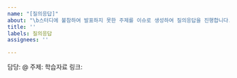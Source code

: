 ```yaml
---
name: "[질의응답]"
about: "\b스터디에 불참하여 발표하지 못한 주제를 이슈로 생성하여 질의응답을 진행합니다."
title: ''
labels: 질의응답
assignees: ''

---
```


담당: @
주제: 
학습자료 링크:
